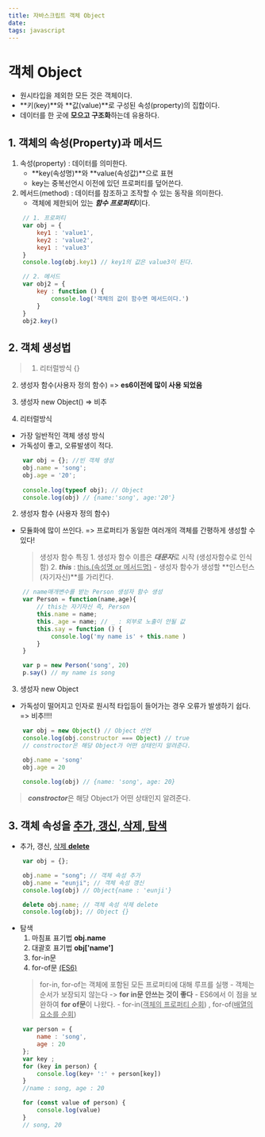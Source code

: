 ```yaml
---
title: 자바스크립트 객체 Object 
date: 
tags: javascript
---
```


# 객체 Object
- 원시타입을 제외한 모든 것은 객체이다.
- **키(key)**와 **값(value)**로 구성된 속성(property)의 집합이다.
- 데이터를 한 곳에 **모으고 구조화**하는데 유용하다.

## 1. 객체의 속성(Property)과 메서드
1. 속성(property) : 데이터를 의미한다.
    - **key(속성명)**와 **value(속성값)**으로 표현
    - key는 중복선언시 이전에 있던  프로퍼티를 덮어쓴다.
2. 메서드(method) : 데이터를 참조하고 조작할 수 있는 동작을 의미한다.
    - 객체에 제한되어 있는 ***함수 프로퍼티***이다.
```js
    // 1. 프로퍼티
    var obj = {
        key1 : 'value1',
        key2 : 'value2',
        key1 : 'value3' 
    }
    console.log(obj.key1) // key1의 값은 value3이 된다. 

    // 2. 메서드
    var obj2 = {
        key : function () {
            console.log('객체의 값이 함수면 메서드이다.')
        }
    }
    obj2.key()
```

## 2. 객체 생성법
> 1. 리터럴방식 {}
  2. 생성자 함수(사용자 정의 함수) => **es6이전에 많이 사용 되었음**
  3. 생성자 new Object() => 비추

1. 리터럴방식
- 가장 일반적인 객체 생성 방식
- 가독성이 좋고, 오류발생이 적다.
```js
    var obj = {}; //빈 객체 생성
    obj.name = 'song';
    obj.age = '20';
    
    console.log(typeof obj); // Object
    console.log(obj) // {name:'song', age:'20'}
```

2. 생성자 함수 (사용자 정의 함수)
- 모듈화에 많이 쓰인다. => 프로퍼티가 동일한 여러개의 객체를 간평하게 생성할 수 있다!
    > 생성자 함수 특징
      1. 생성자 함수 이름은 ***대문자***로 시작 (생성자함수로 인식함)
      2. ***this*** : <u>this.(속성명 or 메서드명)</u>
        - 생성자 함수가 생성할 **인스턴스(자기자신)**를 가리킨다.
```js
    // name매개변수를 받는 Person 생성자 함수 생성 
    var Person = function(name,age){
        // this는 자기자신 즉, Person
        this.name = name;
        this._age = name; // _ : 외부로 노출이 안될 값
        this.say = function () {
            console.log('my name is' + this.name )
        }
    }

    var p = new Person('song', 20)
    p.say() // my name is song

```

3. 생성자 new Object
- 가독성이 떨어지고 인자로 원시적 타입등이 들어가는 경우 오류가 발생하기 쉽다. => 비추!!!!
```js
    var obj = new Object() // Object 선언
    console.log(obj.constructor === Object) // true
    // constroctor은 해당 Object가 어떤 상태인지 알려준다.

    obj.name = 'song'
    obj.age = 20
    
    console.log(obj) // {name: 'song', age: 20}
```
> ***constroctor***은 해당 Object가 어떤 상태인지 알려준다.

## 3. 객체 속성을 <u>추가, 갱신, 삭제, 탐색</u>
- 추가, 갱신, <u>삭제 **delete**</u>
```js 
    var obj = {};

    obj.name = "song"; // 객체 속성 추가
    obj.name = "eunji"; // 객체 속성 갱신
    console.log(obj) // Object{name : 'eunji'}

    delete obj.name; // 객체 속성 삭제 delete
    console.log(obj); // Object {}
```
- 탐색 
    1. 마침표 표기법 **obj.name**
    2. 대괄호 표기법 **obj['name']**
    3. for-in문 
    4. for-of문 <u>(ES6)</u>
    > for-in, for-of는 객체에 포함된 모든 프로퍼티에 대해 루프를 실행
      - 객체는 순서가 보장되지 않는다 -> **for in문 안쓰는 것이 좋다**
      - ES6에서 이 점을 보완하여 **for of문**이 나왔다.
      - for-in(<u>객체의 프로퍼티 순회</u>) , for-of(<u>배열의 요소를 순회</u>)

```js
    var person = {
        name : 'song',
        age : 20
    };
    var key ;
    for (key in person) {
        console.log(key+ ':' + person[key])
    }
    //name : song, age : 20

    for (const value of person) {
        console.log(value)
    }
    // song, 20
```